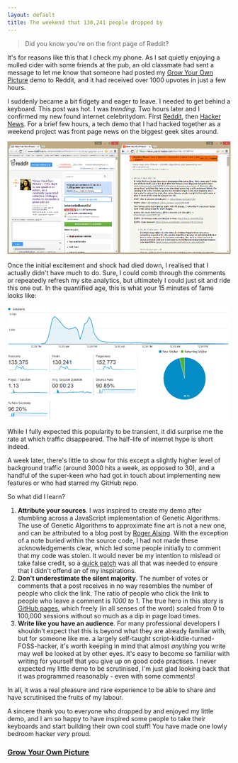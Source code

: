 ```yaml
---
layout: default
title: The weekend that 130,241 people dropped by
---
```


> Did you know you're on the front page of Reddit?

It's for reasons like this that I check my phone. As I sat quietly
enjoying a mulled cider with some friends at the pub, an old classmate
had sent a message to let me know that someone had posted my
[Grow Your Own Picture](/s/genetics) demo to Reddit, and it had
received over 1000 upvotes in just a few hours.

I suddenly became a bit fidgety and eager to leave. I needed to get
behind a keyboard. This post was hot. I was *trending*. Two hours
later and I confirmed my new found internet celebritydom. First
[Reddit](http://www.reddit.com/r/InternetIsBeautiful/comments/2oeq1g/grow_your_own_picture_click_start_to_see_genetics/),
then [Hacker News](https://news.ycombinator.com/item?id=8709744). For
a brief few hours, a tech demo that I had hacked together as a weekend
project was front page news on the biggest geek sites around.

![My 15 minutes of fame](/images/2014-12-20-15min.png)

Once the initial excitement and shock had died down, I realised that I
actually didn't have much to do. Sure, I could comb through the
comments or repeatedly refresh my site analytics, but ultimately I
could just sit and ride this one out. In the quantified age, this is
what your 15 minutes of fame looks like:

![Website analytics over the weekend of December 6-7](/images/2014-12-20-analytics.png)

While I fully expected this popularity to be transient, it did
surprise me the rate at which traffic disappeared. The half-life of
internet hype is short indeed.

A week later, there's little to show for this except a slightly higher
level of background traffic (around 3000 hits a week, as opposed to
30), and a handful of the super-keen who had got in touch about
implementing new features or who had starred my GitHub repo.

So what did I learn?

1. **Attribute your sources**. I was inspired to create my demo after
   stumbling across a JavaScript implementation of Genetic
   Algorithms. The use of Genetic Algorithms to approximate fine art
   is not a new one, and can be attributed to a blog post by
   [Roger Alsing](http://rogeralsing.com/2008/12/07/genetic-programming-evolution-of-mona-lisa/).
   With the exception of a note buried within the source code, I had
   not made these acknowledgements clear, which led some people
   initially to comment that my code was stolen. It would never be my
   intention to mislead or take false credit, so a
   [quick patch](https://github.com/ChrisCummins/chriscummins.github.io/commit/7d2a1910c0d15d268692b7e402b93a1bc221ed30)
   was all that was needed to ensure that I didn't offend an of my
   inspirations.
1. **Don't underestimate the silent majority**. The number of votes or
   comments that a post receives in no way resembles the number of
   people who click the link. The ratio of people who click the link
   to people who leave a comment is *1000 to 1*. The true hero in this
   story is [GitHub pages](https://pages.github.com/), which freely
   (in all senses of the word) scaled from 0 to 100,000 sessions
   without so much as a dip in page load times.
1. **Write like you have an audience**. For many professional
   developers I shouldn't expect that this is beyond what they are
   already familiar with, but for someone like me. a largely
   self-taught script-kiddie-turned-FOSS-hacker, it's worth keeping in
   mind that almost *anything* you write may well be looked at by
   other eyes. It's easy to become so familiar with writing for
   yourself that you give up on good code practises. I never expected
   my little demo to be scrutinised, I'm just glad looking back that
   it was programmed reasonably - even with some comments!

In all, it was a real pleasure and rare experience to be able to share
and have scrutinised the fruits of my labour.

A sincere thank you to everyone who dropped by and enjoyed my little
demo, and I am so happy to have inspired some people to take their
keyboards and start building their own cool stuff! You have made one
lowly bedroom hacker *very* proud.

### [Grow Your Own Picture](/s/genetics)
